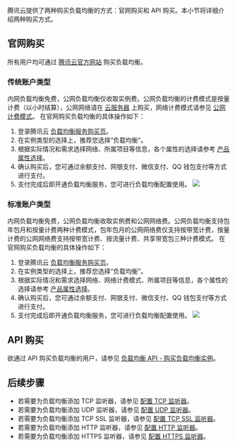 腾讯云提供了两种购买负载均衡的方式：官网购买和 API 购买。本小节将详细介绍两种购买方式。

## 官网购买
所有用户均可通过 [腾讯云官方网站](https://buy.cloud.tencent.com/lb) 购买负载均衡。
### 传统账户类型
内网负载均衡免费，公网负载均衡仅收取实例费。公网负载均衡的计费模式是按量计费（以小时结算），公网网络请在 [云服务器](https://cloud.tencent.com/document/product/213/495) 上购买，网络计费模式请参见 [公网计费模式](https://cloud.tencent.com/document/product/213/10578)。
在官网购买负载均衡的具体操作如下：
1. 登录腾讯云 [负载均衡服务购买页](https://buy.cloud.tencent.com/lb)。
2. 在实例类型的选择上，推荐您选择“负载均衡”。
3. 根据实际情况和需求选择网络、所属项目等信息，各个属性的选择请参考 [产品属性选择](https://cloud.tencent.com/document/product/214/33415)。
4. 确认购买后，您可通过余额支付、网银支付、微信支付、QQ 钱包支付等方式进行支付。
5. 支付完成后即开通负载均衡服务，您可进行负载均衡配置使用。
![](https://main.qcloudimg.com/raw/13a12d1e0fe89a6bc905a4f846c2a5be.png)

### 标准账户类型
内网负载均衡免费，公网负载均衡收取实例费和公网网络费。公网负载均衡支持包年包月和按量计费两种计费模式，包年包月的公网网络费仅支持按带宽计费，按量计费的公网网络费支持按带宽计费、按流量计费、共享带宽包三种计费模式。
在官网购买负载均衡的具体操作如下：
1. 登录腾讯云 [负载均衡服务购买页](https://buy.cloud.tencent.com/lb)。
2. 在实例类型的选择上，推荐您选择“负载均衡”。
3. 根据实际情况和需求选择网络、网络计费模式、所属项目等信息，各个属性的选择请参考 [产品属性选择](https://cloud.tencent.com/document/product/214/33415)。
4. 确认购买后，您可通过余额支付、网银支付、微信支付、QQ 钱包支付等方式进行支付。
5. 支付完成后即开通负载均衡服务，您可进行负载均衡配置使用。
![](https://main.qcloudimg.com/raw/dc6c971e92caf76aaee413450036b80b.png)

## API 购买
欲通过 API 购买负载均衡的用户，请参见 [负载均衡 API - 购买负载均衡实例](https://cloud.tencent.com/document/api/214/30692)。

## 后续步骤
- 若需要为负载均衡添加 TCP 监听器，请参见 [配置 TCP 监听器](https://cloud.tencent.com/document/product/214/36386)。
- 若需要为负载均衡添加 UDP 监听器，请参见 [配置 UDP 监听器](https://cloud.tencent.com/document/product/214/36387)。
- 若需要为负载均衡添加 TCP SSL 监听器，请参见 [配置 TCP SSL 监听器](https://cloud.tencent.com/document/product/214/36537)。
- 若需要为负载均衡添加 HTTP 监听器，请参见 [配置 HTTP 监听器](https://cloud.tencent.com/document/product/214/36384)。
- 若需要为负载均衡添加 HTTPS 监听器，请参见 [配置 HTTPS 监听器](https://cloud.tencent.com/document/product/214/36385)。
